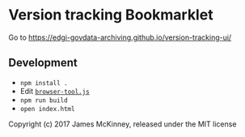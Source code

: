 # Version tracking Bookmarklet

Go to https://edgi-govdata-archiving.github.io/version-tracking-ui/

## Development

* `npm install .`
* Edit [`browser-tool.js`](browser-tool.js)
* `npm run build`
* `open index.html`

Copyright (c) 2017 James McKinney, released under the MIT license
